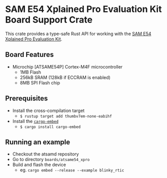 # SAM E54 Xplained Pro Evaluation Kit Board Support Crate

This crate provides a type-safe Rust API for working with the
[SAM E54 Xplained Pro Evaluation Kit](https://www.microchip.com/developmenttools/productdetails/atsame54_xpro).

## Board Features

- Microchip [ATSAME54P] Cortex-M4F microcontroller
  - 1MB Flash
  - 256kB SRAM (128kB if ECCRAM is enabled)
  - 8MB SPI Flash chip

## Prerequisites

* Install the cross-compilation target
    * `$ rustup target add thumbv7em-none-eabihf`
* Install the [`cargo-embed`](https://github.com/probe-rs/probe-rs/tree/master/cargo-embed)
    * `$ cargo install cargo-embed`

## Running an example

* Checkout the atsamd repository
* Go to directory `boards/atsame54_xpro`
* Build and flash the device
    * eg. `cargo embed --release --example blinky_rtic`

